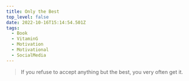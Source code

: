```yaml
---
title: Only the Best
top_level: false
date: 2022-10-16T15:14:54.501Z
tags:
  - Book
  - VitaminG
  - Motivation
  - Motivational
  - SocialMedia
---
```

> If you refuse to accept anything but the best, you very often get it.